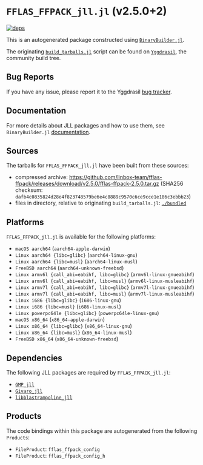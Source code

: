 # `FFLAS_FFPACK_jll.jl` (v2.5.0+2)

[![deps](https://juliahub.com/docs/FFLAS_FFPACK_jll/deps.svg)](https://juliahub.com/ui/Packages/General/FFLAS_FFPACK_jll/)

This is an autogenerated package constructed using [`BinaryBuilder.jl`](https://github.com/JuliaPackaging/BinaryBuilder.jl).

The originating [`build_tarballs.jl`](https://github.com/JuliaPackaging/Yggdrasil/blob/0783e17bbe39ed57ef5587210bbe0e6d0bebc256/F/FFLAS_FFPACK/build_tarballs.jl) script can be found on [`Yggdrasil`](https://github.com/JuliaPackaging/Yggdrasil/), the community build tree.

## Bug Reports

If you have any issue, please report it to the Yggdrasil [bug tracker](https://github.com/JuliaPackaging/Yggdrasil/issues).

## Documentation

For more details about JLL packages and how to use them, see `BinaryBuilder.jl` [documentation](https://docs.binarybuilder.org/stable/jll/).

## Sources

The tarballs for `FFLAS_FFPACK_jll.jl` have been built from these sources:

* compressed archive: https://github.com/linbox-team/fflas-ffpack/releases/download/v2.5.0/fflas-ffpack-2.5.0.tar.gz (SHA256 checksum: `dafb4c0835824d28e4f823748579be6e4c8889c9570c6ce9cce1e186c3ebbb23`)
* files in directory, relative to originating `build_tarballs.jl`: [`./bundled`](https://github.com/JuliaPackaging/Yggdrasil/tree/0783e17bbe39ed57ef5587210bbe0e6d0bebc256/F/FFLAS_FFPACK/bundled)

## Platforms

`FFLAS_FFPACK_jll.jl` is available for the following platforms:

* `macOS aarch64` (`aarch64-apple-darwin`)
* `Linux aarch64 {libc=glibc}` (`aarch64-linux-gnu`)
* `Linux aarch64 {libc=musl}` (`aarch64-linux-musl`)
* `FreeBSD aarch64` (`aarch64-unknown-freebsd`)
* `Linux armv6l {call_abi=eabihf, libc=glibc}` (`armv6l-linux-gnueabihf`)
* `Linux armv6l {call_abi=eabihf, libc=musl}` (`armv6l-linux-musleabihf`)
* `Linux armv7l {call_abi=eabihf, libc=glibc}` (`armv7l-linux-gnueabihf`)
* `Linux armv7l {call_abi=eabihf, libc=musl}` (`armv7l-linux-musleabihf`)
* `Linux i686 {libc=glibc}` (`i686-linux-gnu`)
* `Linux i686 {libc=musl}` (`i686-linux-musl`)
* `Linux powerpc64le {libc=glibc}` (`powerpc64le-linux-gnu`)
* `macOS x86_64` (`x86_64-apple-darwin`)
* `Linux x86_64 {libc=glibc}` (`x86_64-linux-gnu`)
* `Linux x86_64 {libc=musl}` (`x86_64-linux-musl`)
* `FreeBSD x86_64` (`x86_64-unknown-freebsd`)

## Dependencies

The following JLL packages are required by `FFLAS_FFPACK_jll.jl`:

* [`GMP_jll`](https://github.com/JuliaBinaryWrappers/GMP_jll.jl)
* [`Givaro_jll`](https://github.com/JuliaBinaryWrappers/Givaro_jll.jl)
* [`libblastrampoline_jll`](https://github.com/JuliaBinaryWrappers/libblastrampoline_jll.jl)

## Products

The code bindings within this package are autogenerated from the following `Products`:

* `FileProduct`: `fflas_ffpack_config`
* `FileProduct`: `fflas_ffpack_config_h`
